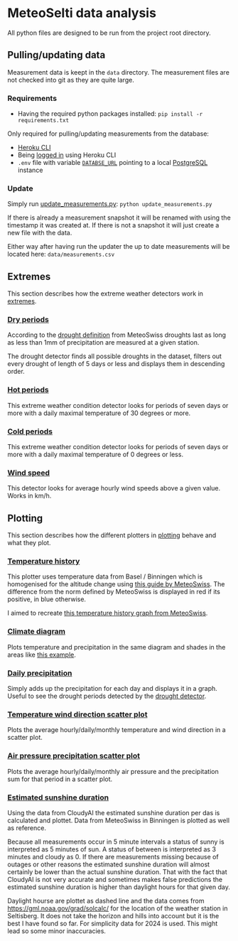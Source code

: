 # MeteoSelti data analysis

All python files are designed to be run from the project root directory.

## Pulling/updating data

Measurement data is keept in the `data` directory. The measurement files are not checked into git as they are quite large.

### Requirements

- Having the required python packages installed: `pip install -r requirements.txt`

Only required for pulling/updating measurements from the database:

- [Heroku CLI](https://devcenter.heroku.com/articles/heroku-cli)
- Being [logged in](https://devcenter.heroku.com/articles/heroku-cli#get-started-with-the-heroku-cli) using Heroku CLI
- `.env` file with variable [`DATABSE_URL`](https://www.postgresql.org/docs/current/libpq-connect.html#LIBPQ-CONNSTRING) pointing to a local [PostgreSQL](https://www.postgresql.org/) instance

### Update

Simply run [update_measurements.py](update_measurements.py): `python update_measurements.py`

If there is already a measurement snapshot it will be renamed with using the timestamp it was created at. If there is not a snapshot it will just create a new file with the data.

Either way after having run the updater the up to date measurements will be located here: `data/measurements.csv`

## Extremes

This section describes how the extreme weather detectors work in [extremes](extremes).

### [Dry periods](extremes/dry_periods.py)

According to the [drought definition](https://www.meteoschweiz.admin.ch/wetter/wetter-und-klima-von-a-bis-z/duerre.html) from MeteoSwiss droughts last as long as less than 1mm of precipitation are measured at a given station.

The drought detector finds all possible droughts in the dataset, filters out every drought of length of 5 days or less and displays them in descending order.

### [Hot periods](extremes/hot_periods.py)

This extreme weather condition detector looks for periods of seven days or more with a daily maximal temperature of 30 degrees or more.

### [Cold periods](extremes/cold_periods.py)

This extreme weather condition detector looks for periods of seven days or more with a daily maximal temperature of 0 degrees or less.

### [Wind speed](extremes/wind_speed.py)

This detector looks for average hourly wind speeds above a given value. Works in km/h.

## Plotting

This section describes how the different plotters in [plotting](plotting) behave and what they plot.

### [Temperature history](plotting/temperature_history.py)

This plotter uses temperature data from Basel / Binningen which is homogenised for the altitude change using [this guide by MeteoSwiss](https://www.meteoswiss.admin.ch/weather/weather-and-climate-from-a-to-z/temperature/decreases-in-temperature-with-altitude.html). The difference from the norm defined by MeteoSwiss is displayed in red if its positive, in blue otherwise.

I aimed to recreate [this temperature history graph from MeteoSwiss](https://www.meteoschweiz.admin.ch/service-und-publikationen/applikationen/ext/climate-overview-series-public.html).

### [Climate diagram](plotting/temp_precipitation.py)

Plots temperature and precipitation in the same diagram and shades in the areas like [this example](https://de.wikipedia.org/wiki/Klimadiagramm#/media/Datei:Klimadiagramm-deutsch-Bombay-Indien.png).

### [Daily precipitation](plotting/daily_precip.py)

Simply adds up the precipitation for each day and displays it in a graph. Useful to see the drought periods detected by the [drought detector](extremes/dry_periods.py).

### [Temperature wind direction scatter plot](plotting/temp_wind_dir.py)

Plots the average hourly/daily/monthly temperature and wind direction in a scatter plot.

### [Air pressure precipitation scatter plot](plotting/pressure_precipitation.py)

Plots the average hourly/daily/monthly air pressure and the precipitation sum for that period in a scatter plot.

### [Estimated sunshine duration](plotting/estimated_sunshine_duration.py)

Using the data from CloudyAI the estimated sunshine duration per das is calculated and plottet. Data from MeteoSwiss in Binningen is plotted as well as reference.

Because all measurements occur in 5 minute intervals a status of sunny is interpreted as 5 minutes of sun. A status of between is interpreted as 3 minutes and cloudy as 0. If there are measurements missing because of outages or other reasons the estimated sunshine duration will almost certainly be lower than the actual sunshine duration. That with the fact that CloudyAI is not very accurate and sometimes makes false predictions the estimated sunshine duration is higher than daylight hours for that given day.

Daylight hourse are plottet as dashed line and the data comes from https://gml.noaa.gov/grad/solcalc/ for the location of the weather station in Seltisberg. It does not take the horizon and hills into account but it is the best I have found so far. For simplicity data for 2024 is used. This might lead so some minor inaccuracies.
